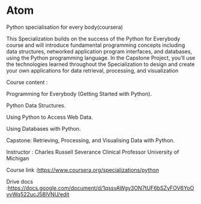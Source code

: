 # Atom
Python specialisation for every body(coursera)

This Specialization builds on the success of the Python for Everybody course and will introduce fundamental programming concepts including data structures, 
networked application program interfaces, and databases, using the Python programming language. In the Capstone Project, 
you’ll use the technologies learned throughout the Specialization to design and create your own applications for data retrieval, processing, and visualization


Course content :

Programming for Everybody (Getting Started with Python).

Python Data Structures.

Using Python to Access Web Data.

Using Databases with Python.

Capstone: Retrieving, Processing, and Visualising Data with Python.


Instructor : Charles Russell Severance
Clinical Professor
University of Michigan

Course link :https://www.coursera.org/specializations/python

Drive docs :https://docs.google.com/document/d/1qssvAWgy3ON7tUF6bSZyFOV6YoOvyWq522ucJ58IVNU/edit
